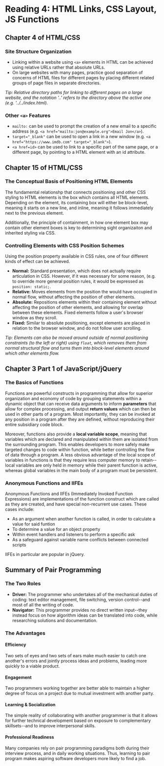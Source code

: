 # Reading 4: HTML Links, CSS Layout, JS Functions

## Chapter 4 of HTML/CSS

### Site Structure Organization

- Linking within a website using `<a>` elements in HTML can be achieved using relative URLs rather that absolute URLs.
- On large websites with many pages, practice good separation of concerns of HTML files for different pages by placing different related groups of page files in separate directories.

_Tip: Relative directory paths for linking to different pages on a large website, and the notation '..' refers to the directory above the active one (e.g. '../../index.html)._

### Other `<a>` Features

- `mailto:` can be used to prompt the creation of a new email to a specific address (e.g. `<a href="mailto:jon@example.org">Email Jon</a>`).
- `target="_blank"` can be used to open a link in a new window (e.g. `<a href="https://www.imdb.com" target="_blank">`).
- `<a href=id>` can be used to link to a specific part of the same page, or a different page, by pointing to a HTML element with an id attribute.

## Chapter 15 of HTML/CSS

### The Conceptual Basis of Positioning HTML Elements

The fundamental relationshp that connects positioning and other CSS styling to HTML elements is the box which contains all HTML elements. Depending on the element, its containing box will either be block-level, meaning it starts on a new line, and inline, meaning it follows immediately next to the previous element.

Additionally, the principle of containment, in how one element box may contain other element boxes is key to determining sight organizaiton and inherited styling via CSS.

### Controlling Elements with CSS Position Schemes

Using the position property available in CSS rules, one of four different kinds of effect can be achieved.

- **Normal:** Standard presentation, which does not actually require articulation in CSS. However, if it was necessary for some reason, (e.g. to override more general position rules, it would be expressed as `position: static;`.
- **Relative:** Moves elements from the position the would have occupied in normal flow, without affecting the position of other elements.
- **Absolute:** Repositions elements within their containing element without affecting the position of other elements, and allowing for overlap between these elements. Fixed elements follow a user's browser window as they scroll.
- **Fixed:** Similar to absolute positioning, except elements are placed in relation to the browser window, and do not follow user scrolling.

_Tip: Elements can also be moved around outside of normal positioning constraints (to the left or right) using `float`, which removes them from normal structural flow and turns them into block-level elements around which other elements flow._

## Chapter 3 Part 1 of JavaScript/jQuery

### The Basics of Functions

Functions are powerful constructs in programming that allow for superior organization and economy of code by grouping statements within a dynamic object that can receive data arguments to inform **parameters** that allow for complex processing, and output **return values** which can then be used in other parts of a program. Most importantly, they can be invoked at any position in a program after they are defined, without reproducing their entire subsidiary code block.

Moreover, functions also provide a **local variable scope**, meaning that variables which are declared and manipulated within them are isolated from the surrounding program. This enables developers to more safely make targeted changes to code within function, while better controlling the flow of data through a program. A less obvious advantage of the local scope of variables in functions is that they require less computer memory to retain--local variables are only held in memory while their parent function is active, whereas global variables in the main body of a program must be persistent.

### Anonymous Functions and IIFEs

Anonymous Functions and IIFEs (Immediately Invoked Function Expressions) are implementations of the function construct which are called as they are created, and have special non-recurrent use cases. These cases include:

- As an argument when another function is called, in order to calculate a value for said funtion
- To determine a value for an object property
- Within event handlers and listeners to perform a specific ask
- As a safeguard against variable name conflicts between connected scripts

IIFEs in particular are popular in jQuery.

## Summary of Pair Programming

### The Two Roles

- **Driver:** The programmer who undertakes all of the mechanical duties of coding: text editor management, file switching, version control--and most of all the writing of code.
- **Navigator:** This programmer provides no direct written input--they instead focus on how algorithm ideas can be translated into code, while researching solutions and documentation.

### The Advantages

#### Efficiency

Two sets of eyes and two sets of ears make much easier to catch one another's errors and jointly process ideas and problems, leading more quickly to a viable product.

#### Engagement

Two programmers working together are better able to maintain a higher degree of focus on a project due to mutual investment with another party.

#### Learning & Socialization

The simple reality of collaborating with another programmer is that it allows for further technical development based on exposure to complementary skillsets--and to improve interpersonal skills.

#### Professional Readiness

Many companies rely on pair programming paradigms both during their interview process, and in daily working situations. Thus, learning to pair program makes aspiring software developers more likely to find a job.
